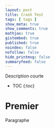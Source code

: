 ```yaml
---
layout: post
title: Crash Test
tags: [ tags ]
show_meta: true
show_comments: true
mathjax: true
gistembed: true
published: true
noindex: false
nofollow: false
hide_printmsg: false
summaryfeed: false
---
```


Description courte

* TOC
{:toc}

# Premier

Paragraphe

<!---
vim: spell spelllang=fr
-->
